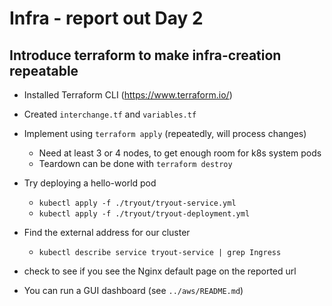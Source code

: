 # Infra - report out Day 2
## Introduce terraform to make infra-creation repeatable

* Installed Terraform CLI (https://www.terraform.io/)

* Created `interchange.tf` and `variables.tf`
* Implement using `terraform apply` (repeatedly, will process changes)
    * Need at least 3 or 4 nodes, to get enough room for k8s system pods
    * Teardown can be done with `terraform destroy`
* Try deploying a hello-world pod
    * `kubectl apply -f ./tryout/tryout-service.yml`
    * `kubectl apply -f ./tryout/tryout-deployment.yml`
* Find the external address for our cluster
    * `kubectl describe service tryout-service | grep Ingress`
* check to see if you see the Nginx default page on the reported url

* You can run a GUI dashboard (see `../aws/README.md`)
